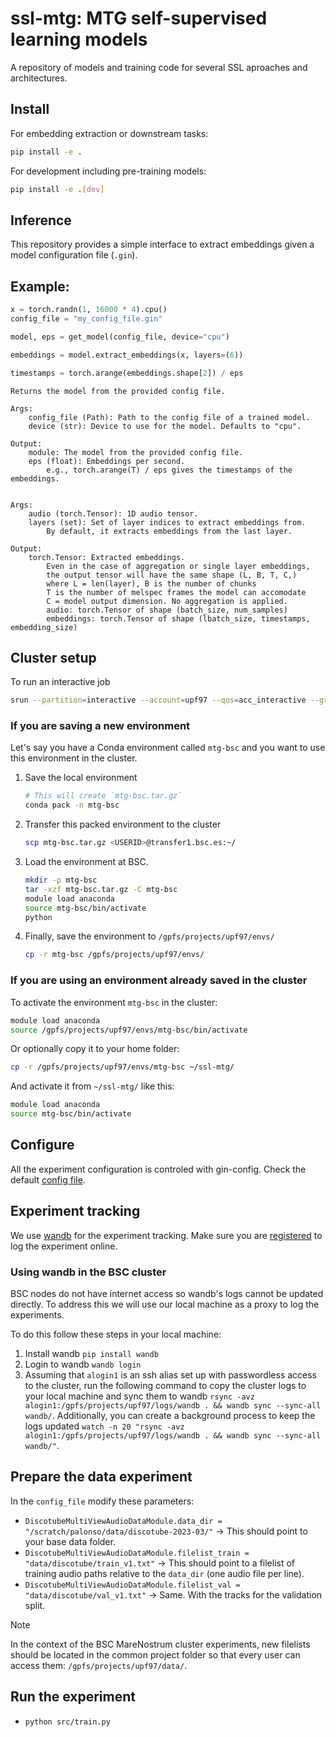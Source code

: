 # ssl-mtg: MTG self-supervised learning models

A repository of models and training code for several SSL aproaches and architectures.

## Install

For embedding extraction or downstream tasks:
```bash
pip install -e .

```

For development including pre-training models:
```bash
pip install -e .[dev]
```

## Inference

This repository provides a simple interface to extract embeddings given a model configuration file (`.gin`).

## Example:

```python 
x = torch.randn(1, 16000 * 4).cpu()
config_file = "my_config_file.gin"

model, eps = get_model(config_file, device="cpu")

embeddings = model.extract_embeddings(x, layers=(6))

timestamps = torch.arange(embeddings.shape[2]) / eps
```

``` Model reference
Returns the model from the provided config file.

Args:
    config_file (Path): Path to the config file of a trained model.
    device (str): Device to use for the model. Defaults to "cpu".

Output:
    module: The model from the provided config file.
    eps (float): Embeddings per second.
        e.g., torch.arange(T) / eps gives the timestamps of the embeddings.
```

```extract_embeddings reference

Args:
    audio (torch.Tensor): 1D audio tensor.
    layers (set): Set of layer indices to extract embeddings from.
        By default, it extracts embeddings from the last layer.

Output:
    torch.Tensor: Extracted embeddings.
        Even in the case of aggregation or single layer embeddings,
        the output tensor will have the same shape (L, B, T, C,)
        where L = len(layer), B is the number of chunks
        T is the number of melspec frames the model can accomodate
        C = model output dimension. No aggregation is applied.
        audio: torch.Tensor of shape (batch_size, num_samples)
        embeddings: torch.Tensor of shape (lbatch_size, timestamps, embedding_size)
```

## Cluster setup

To run an interactive job

```bash
srun --partition=interactive --account=upf97 --qos=acc_interactive --gres=gpu:1 --cpus-per-task=20 --time=02:00:00 --pty /bin/bash
```

### If you are saving a new environment

Let's say you have a Conda environment called `mtg-bsc` and you want to use this environment in the cluster.

1. Save the local environment

    ```bash
    # This will create `mtg-bsc.tar.gz`
    conda pack -n mtg-bsc
    ```

1. Transfer this packed environment to the cluster

    ```bash
    scp mtg-bsc.tar.gz <USERID>@transfer1.bsc.es:~/
    ```

1. Load the environment at BSC.

    ```bash
    mkdir -p mtg-bsc
    tar -xzf mtg-bsc.tar.gz -C mtg-bsc
    module load anaconda
    source mtg-bsc/bin/activate
    python
    ```

1. Finally, save the environment to `/gpfs/projects/upf97/envs/`

    ```bash
    cp -r mtg-bsc /gpfs/projects/upf97/envs/
    ```

### If you are using an environment already saved in the cluster

To activate the environment `mtg-bsc` in the cluster:

```bash
module load anaconda
source /gpfs/projects/upf97/envs/mtg-bsc/bin/activate
```

Or optionally copy it to your home folder:

```bash
cp -r /gpfs/projects/upf97/envs/mtg-bsc ~/ssl-mtg/
```

And activate it from `~/ssl-mtg/` like this:

```bash
module load anaconda
source mtg-bsc/bin/activate
```

## Configure

All the experiment configuration is controled with gin-config.
Check the default [config file](cfg/config.gin).

## Experiment tracking

We use [wandb](https://docs.wandb.ai/) for the experiment tracking.
Make sure you are [registered](https://docs.wandb.ai/quickstart#2-log-in-to-wb) to log the experiment online.

### Using wandb in the BSC cluster

BSC nodes do not have internet access so wandb's logs cannot be updated directly.
To address this we will use our local machine as a proxy to log the experiments.

To do this follow these steps in your local machine:

1. Install wandb `pip install wandb`
1. Login to wandb `wandb login`
1. Assuming that `alogin1` is an ssh alias set up with passwordless access to the cluster, run the following command to copy the cluster logs to your local machine and sync them to wandb `rsync -avz alogin1:/gpfs/projects/upf97/logs/wandb . && wandb sync --sync-all wandb/`.
Additionally, you can create a background process to keep the logs updated `watch -n 20 "rsync -avz alogin1:/gpfs/projects/upf97/logs/wandb . && wandb sync --sync-all wandb/"`.

## Prepare the data experiment

In the `config_file` modify these parameters:

- `DiscotubeMultiViewAudioDataModule.data_dir = "/scratch/palonso/data/discotube-2023-03/"` -> This should point to your base data folder.
- `DiscotubeMultiViewAudioDataModule.filelist_train = "data/discotube/train_v1.txt"` -> This should point to a filelist of training audio paths relative to the `data_dir` (one audio file per line).
- `DiscotubeMultiViewAudioDataModule.filelist_val = "data/discotube/val_v1.txt"` -> Same. With the tracks for the validation split.

> [!NOTE]
> In the context of the BSC MareNostrum cluster experiments, new filelists should be located in the common project folder so that every user can access them: `/gpfs/projects/upf97/data/`.

## Run the experiment

- `python src/train.py`
